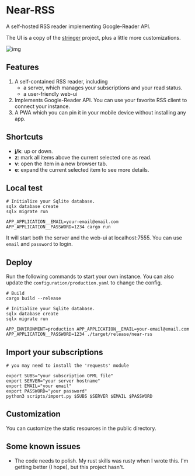 # Near-RSS

A self-hosted RSS reader implementing Google-Reader API.

The UI is a copy of the [stringer](https://github.com/swanson/stringer) project, plus a little more customizations.

![img](https://i.imgur.com/DDHwUTn.png)

## Features

1. A self-contained RSS reader, including
   * a server, which manages your subscriptions and your read status.
   * a user-friendly web-ui
2. Implements Google-Reader API. You can use your favorite RSS client to connect your instance.
3. A PWA which you can pin it in your mobile device without installing any app.

## Shortcuts

* **j/k**: up or down.
* **z**: mark all items above the current selected one as read.
* **v**: open the item in a new browser tab.
* **e**: expand the current selected item to see more details.

## Local test

```
# Initialize your Sqlite database.
sqlx database create
sqlx migrate run

APP_APPLICATION__EMAIL=your-email@email.com APP_APPLICATION__PASSWORD=1234 cargo run
```

It will start both the server and the web-ui at localhost:7555. You can use `email` and `password` to login.

## Deploy

Run the following commands to start your own instance. You can also update the `configuration/production.yaml` to change the config.

```
# Build
cargo build --release

# Initialize your Sqlite database.
sqlx database create
sqlx migrate run

APP_ENVIRONMENT=production APP_APPLICATION__EMAIL=your-email@email.com APP_APPLICATION__PASSWORD=1234 ./target/release/near-rss
```

## Import your subscriptions

```
# you may need to install the 'requests' module

export SUBS="your subscription OPML file"
export SERVER="your server hostname"
export EMAIL="your email"
export PASSWORD="your password"
python3 scripts/import.py $SUBS $SERVER $EMAIL $PASSWORD
```

## Customization

You can customize the static resources in the public directory.

## Some known issues

* The code needs to polish. My rust skills was rusty when I wrote this. I'm getting better (I hope), but this project hasn't.